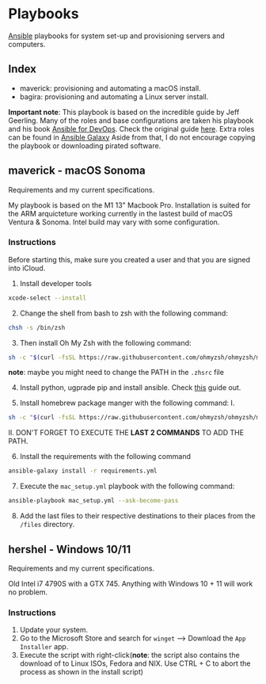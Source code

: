 # Playbooks
[Ansible](https://www.ansible.com/) playbooks for system set-up and provisioning servers and computers.

## Index
- maverick: provisioning and automating a macOS install.
- bagira: provisioning and automating a Linux server install.

**Important note**: This playbook is based on the incredible guide by Jeff Geerling. Many of the roles and base configurations are taken his playbook and his book [Ansible for DevOps](https://www.ansiblefordevops.com/). Check the original guide [here](https://github.com/geerlingguy/mac-dev-playbook). 
Extra roles can be found in [Ansible Galaxy](https://galaxy.ansible.com/ui/)
Aside from that, I do not encourage copying the playbook or downloading pirated software.   

## maverick - macOS Sonoma 
Requirements and my current specifications.

My playbook is based on the M1 13" Macbook Pro. Installation is suited for the ARM arquicteture working currently in the lastest build of macOS Ventura & Sonoma. Intel build may vary with some configuration. 

### Instructions 

Before starting this, make sure you created a user and that you are signed into iCloud.  

1. Install developer tools 
```sh 
xcode-select --install
``` 

2. Change the shell from bash to zsh with the following command: 
```sh
chsh -s /bin/zsh
``` 

3. Then install Oh My Zsh with the following command: 
```sh 
sh -c "$(curl -fsSL https://raw.githubusercontent.com/ohmyzsh/ohmyzsh/master/tools/install.sh)"`
```
**note**: maybe you might need to change the PATH in the `.zhsrc` file

4. Install python, ugprade pip and install ansible. Check [this](https://docs.ansible.com/ansible/latest/installation_guide/intro_installation.html#installing-and-upgrading-ansible-with-pip) guide out. 

5. Install homebrew package manger with the following command: 
I.
```sh 
sh -c "$(curl -fsSL https://raw.githubusercontent.com/ohmyzsh/ohmyzsh/master/tools/install.sh)"
``` 
II. DON'T FORGET TO EXECUTE THE **LAST 2 COMMANDS** TO ADD THE PATH.


6. Install the requirements with the following command 
```sh
ansible-galaxy install -r requirements.yml
```

7. Execute the `mac_setup.yml` playbook with the following command: 
```sh 
ansible-playbook mac_setup.yml --ask-become-pass
```

8. Add the last files to their respective destinations to their places from the `/files` directory.

## hershel - Windows 10/11 
Requirements and my current specifications.

Old Intel i7 4790S with a GTX 745. Anything with Windows 10 + 11 will work no problem. 

### Instructions 
1. Update your system.
2. Go to the Microsoft Store and search for `winget` --> Download the `App Installer` app. 
3. Execute the script with right-click(**note**: the script also contains the download of to Linux ISOs, Fedora and NIX. Use CTRL + C to abort the process as shown in the install script)


